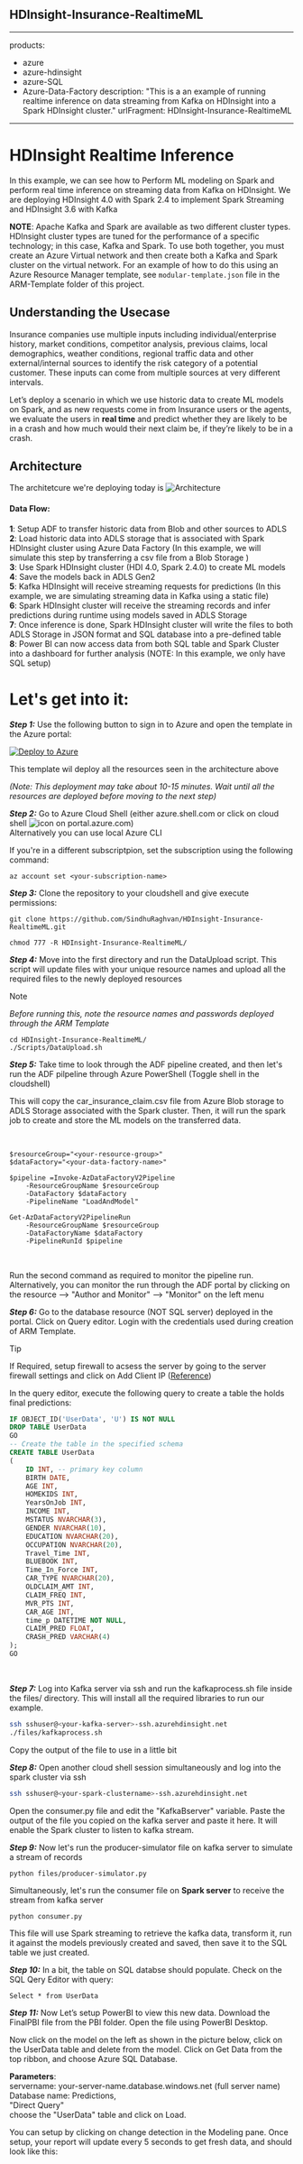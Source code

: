 ## HDInsight-Insurance-RealtimeML

---
products:
  - azure
  - azure-hdinsight
  - azure-SQL
  - Azure-Data-Factory
description: "This is a an example of running realtime inference on data streaming from Kafka on HDInsight into a Spark HDInsight cluster."
urlFragment: HDInsight-Insurance-RealtimeML
---

# HDInsight Realtime Inference

In this example, we can see how to Perform ML modeling on Spark and perform real time inference on streaming data from Kafka on HDInsight. We are deploying HDInsight 4.0 with Spark 2.4 to implement Spark Streaming and HDInsight 3.6 with Kafka

__NOTE__: Apache Kafka and Spark are available as two different cluster types. HDInsight cluster types are tuned for the performance of a specific technology; in this case, Kafka and Spark. To use both together, you must create an Azure Virtual network and then create both a Kafka and Spark cluster on the virtual network. For an example of how to do this using an Azure Resource Manager template, see `modular-template.json` file in the ARM-Template folder of this project. 

## Understanding the Usecase


Insurance companies use multiple inputs including individual/enterprise history, market conditions, competitor analysis, previous claims, local demographics, weather conditions, regional traffic data and other external/internal sources to identify the risk category of a potential customer. These inputs can come from multiple sources at very different intervals. 

Let’s deploy a scenario in which we use historic data to create ML models on Spark, and as new requests come in from Insurance users or the agents, we evaluate the users in **real time** and predict whether they are likely to be in a crash and how much would their next claim be, if they’re likely to be in a crash.

## Architecture

The architetcure we're deploying today is 
![Architecture](https://raw.githubusercontent.com/SindhuRaghvan/HDInsight-Insurance-RealtimeML/master/images/Final_Architecture.svg)


#### Data Flow:

**1**: Setup ADF to transfer historic data from Blob and other sources to ADLS  
**2**: Load historic data into ADLS storage that is associated with Spark HDInsight cluster using Azure Data Factory (In this example, we will simulate this step by transferring a csv file from a Blob Storage )  
**3**: Use Spark HDInsight cluster (HDI 4.0, Spark 2.4.0) to create ML models  
**4**: Save the models back in ADLS Gen2  
**5**: Kafka HDInsight will receive streaming requests for predictions (In this example, we are simulating streaming data in Kafka using a static file)  
**6**: Spark HDInsight cluster will receive the streaming records and infer predictions during runtime using models saved in ADLS Storage  
**7**: Once inference is done, Spark HDInsight cluster will write the files to both ADLS Storage in JSON format and SQL database into a pre-defined table  
**8**: Power BI can now access data from both SQL table and Spark Cluster into a dashboard for further analysis (NOTE: In this example, we only have SQL setup)  

# Let's get into it:

***Step 1:*** Use the following button to sign in to Azure and open the template in the Azure portal:
    
[![Deploy to Azure](https://aka.ms/deploytoazurebutton)](https://portal.azure.com/#create/Microsoft.Template/uri/https%3A%2F%2Fraw.githubusercontent.com%2FSindhuRaghvan%2FHDInsight-Insurance-RealtimeML%2Fmaster%2FARM-Template%2Fmodular-template.json)  

This template wil deploy all the resources seen in the architecture above 

_(Note: This deployment may take about 10-15 minutes. Wait until all the resources are deployed before moving to the next step)_

***Step 2:*** Go to Azure Cloud Shell (either azure.shell.com or click on cloud shell ![icon](https://raw.githubusercontent.com/SindhuRaghvan/HDInsight-Insurance-RealtimeML/master/images/shell.svg) on portal.azure.com)  
Alternatively you can use local Azure CLI


If you're in a different subscriptpion, set the subscription using the following command:

`az account set <your-subscription-name>`

***Step 3:*** Clone the repository to your cloudshell and give execute permissions:

```
git clone https://github.com/SindhuRaghvan/HDInsight-Insurance-RealtimeML.git

chmod 777 -R HDInsight-Insurance-RealtimeML/
```
***Step 4:*** Move into the first directory and run the DataUpload script. This script will update files with your unique resource names and upload all the required files to the newly deployed resources

> [!NOTE]
> _Before running this, note the resource names and passwords deployed through the ARM Template_


```azurecli
cd HDInsight-Insurance-RealtimeML/
./Scripts/DataUpload.sh
```



***Step 5:*** Take time to look through the ADF pipeline created, and then let's run the ADF pilpeline through Azure PowerShell (Toggle shell in the cloudshell)

This will copy the car_insurance_claim.csv file from Azure Blob storage to ADLS Storage associated with the Spark cluster. Then, it will run the spark job to create and store the ML models on the transferred data.   

</br>
  
```azurepowershell
$resourceGroup="<your-resource-group>"
$dataFactory="<your-data-factory-name>"

$pipeline =Invoke-AzDataFactoryV2Pipeline 
    -ResourceGroupName $resourceGroup 
    -DataFactory $dataFactory 
    -PipelineName "LoadAndModel"

Get-AzDataFactoryV2PipelineRun 
    -ResourceGroupName $resourceGroup  
    -DataFactoryName $dataFactory 
    -PipelineRunId $pipeline
```

</br>

Run the second command as required to monitor the pipeline run. Alternatively, you can monitor the run through the ADF portal by clicking on the resource --> "Author and Monitor" --> "Monitor" on the left menu

***Step 6:*** Go to the database resource (NOT SQL server) deployed in the portal. Click on Query editor. Login with the credentials used during creation of ARM Template.
> [!TIP]
>  If Required, setup firewall to acsess the server by going to the server firewall settings and click on Add Client IP ([Reference](https://docs.microsoft.com/en-us/azure/azure-sql/database/firewall-create-server-level-portal-quickstart))

In the query editor, execute the following query to create a table the holds final predictions:

```sql
IF OBJECT_ID('UserData', 'U') IS NOT NULL
DROP TABLE UserData
GO
-- Create the table in the specified schema
CREATE TABLE UserData
(
    ID INT, -- primary key column
    BIRTH DATE,
    AGE INT,
    HOMEKIDS INT,
    YearsOnJob INT,
    INCOME INT,
    MSTATUS NVARCHAR(3),
    GENDER NVARCHAR(10),
    EDUCATION NVARCHAR(20),
    OCCUPATION NVARCHAR(20),
    Travel_Time INT,
    BLUEBOOK INT,
    Time_In_Force INT,
    CAR_TYPE NVARCHAR(20),
    OLDCLAIM_AMT INT,
    CLAIM_FREQ INT,
    MVR_PTS INT,
    CAR_AGE INT,
    time_p DATETIME NOT NULL,
    CLAIM_PRED FLOAT,
    CRASH_PRED VARCHAR(4) 
);
GO
```
</br>

***Step 7:***  Log into Kafka server via ssh and run the kafkaprocess.sh file inside the files/ directory. This will install all the required libraries to run our example.


```bash
ssh sshuser@<your-kafka-server>-ssh.azurehdinsight.net
./files/kafkaprocess.sh
```

Copy the output of the file to use in a little bit

***Step 8:*** Open another cloud shell session simultaneously and log into the spark cluster via ssh


```bash
ssh sshuser@<your-spark-clustername>-ssh.azurehdinsight.net
```

Open the consumer.py file and edit the "KafkaBserver" variable. Paste the output of the file you copied on the kafka server and paste it here. It will enable the Spark cluster to listen to kafka stream.

***Step 9:*** Now let's run the producer-simulator file on kafka server to simulate a stream of records

`python files/producer-simulator.py`

Simultaneously, let's run the consumer file on **Spark server** to receive the stream from kafka server

`python consumer.py`

This file will use Spark streaming to retrieve the kafka data, transform it, run it against the models previously created and saved, then save it to the SQL table we just created.

***Step 10:*** In a bit, the table on SQL databse should populate. Check on the SQL Qery Editor with query:

`Select * from UserData`

***Step 11:*** Now Let’s setup PowerBI to view this new data. Download the FinalPBI file from the PBI folder. Open the file using PowerBI Desktop.

Now click on the model on the left as shown in the picture below, click on the UserData table and delete from the model. Click on Get Data from the top ribbon, and choose Azure SQL Database. 

**Parameters**:  
servername: your-server-name.database.windows.net (full server name)  
Database name: Predictions,  
"Direct Query"  
choose the "UserData" table and click on Load. 

You can setup by clicking on change detection in the Modeling pane. Once setup, your report will update every 5 seconds to get fresh data, and should look like this:





